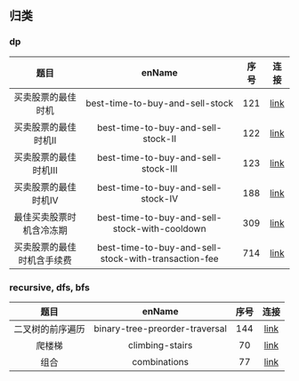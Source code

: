 ## 归类

### dp

| 题目 | enName | 序号 | 连接 |
| :---: | :---: | :---: | :---: |
| 买卖股票的最佳时机 | best-time-to-buy-and-sell-stock | 121 | [link](https://leetcode-cn.com/problems/best-time-to-buy-and-sell-stock/) |
| 买卖股票的最佳时机II | best-time-to-buy-and-sell-stock-II | 122 | [link](https://leetcode-cn.com/problems/best-time-to-buy-and-sell-stock-ii/) |
| 买卖股票的最佳时机III | best-time-to-buy-and-sell-stock-III | 123 | [link](https://leetcode-cn.com/problems/best-time-to-buy-and-sell-stock-iii/) |
| 买卖股票的最佳时机IV | best-time-to-buy-and-sell-stock-IV | 188 | [link](https://leetcode-cn.com/problems/best-time-to-buy-and-sell-stock-iv/) |
| 最佳买卖股票时机含冷冻期 | best-time-to-buy-and-sell-stock-with-cooldown | 309 | [link](https://leetcode-cn.com/problems/best-time-to-buy-and-sell-stock-with-cooldown/) |
| 买卖股票的最佳时机含手续费 | best-time-to-buy-and-sell-stock-with-transaction-fee | 714 | [link](https://leetcode-cn.com/problems/best-time-to-buy-and-sell-stock-with-transaction-fee/) |


### recursive, dfs, bfs
| 题目 | enName | 序号 | 连接 |
| :---: | :---: | :---: | :---: |
| 二叉树的前序遍历 | binary-tree-preorder-traversal | 144 | [link](https://leetcode-cn.com/problems/binary-tree-preorder-traversal/)|
| 爬楼梯 | climbing-stairs | 70 | [link](https://leetcode-cn.com/problems/climbing-stairs/)|
| 组合 | combinations | 77 | [link](https://leetcode-cn.com/problems/combinations/)|

